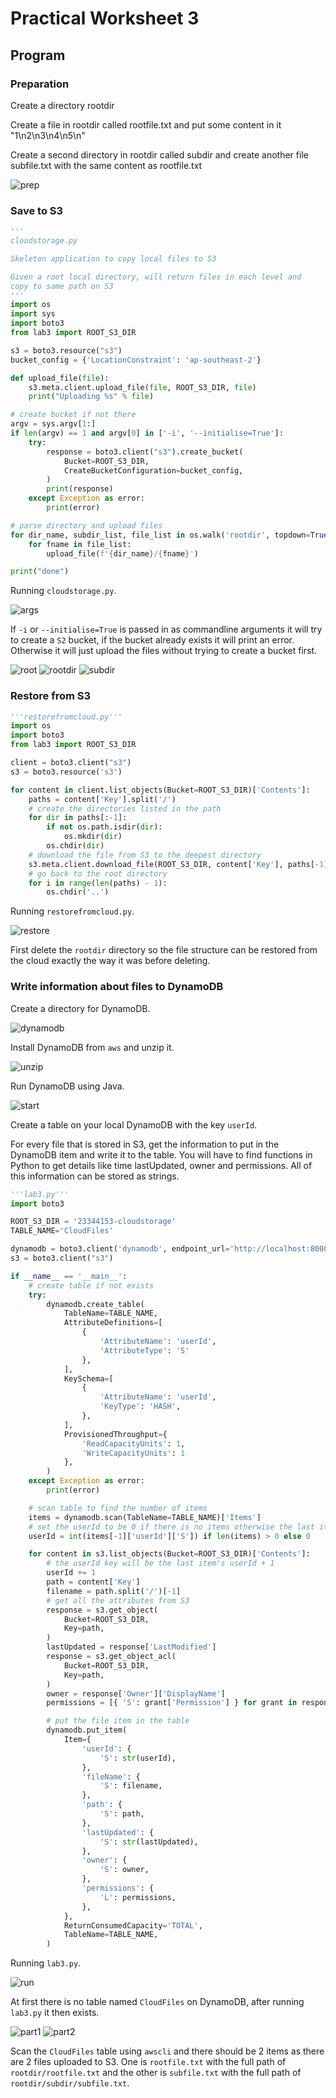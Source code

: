 # Practical Worksheet 3

## Program

### Preparation

Create a directory rootdir

Create a file in rootdir called rootfile.txt and put some content in it "1\n2\n3\n4\n5\n"

Create a second directory in rootdir called subdir and create another file subfile.txt with the same content as rootfile.txt

![prep](images/prep.png)

### Save to S3

```python
'''
cloudstorage.py

Skeleton application to copy local files to S3

Given a root local directory, will return files in each level and
copy to same path on S3
'''
import os
import sys
import boto3
from lab3 import ROOT_S3_DIR

s3 = boto3.resource("s3")
bucket_config = {'LocationConstraint': 'ap-southeast-2'}

def upload_file(file):
    s3.meta.client.upload_file(file, ROOT_S3_DIR, file)
    print("Uploading %s" % file)

# create bucket if not there
argv = sys.argv[1:]
if len(argv) == 1 and argv[0] in ['-i', '--initialise=True']:
    try:
        response = boto3.client("s3").create_bucket(
            Bucket=ROOT_S3_DIR,
            CreateBucketConfiguration=bucket_config,
        )
        print(response)
    except Exception as error:
        print(error)

# parse directory and upload files
for dir_name, subdir_list, file_list in os.walk('rootdir', topdown=True):
    for fname in file_list:
        upload_file(f'{dir_name}/{fname}')

print("done")
```

Running `cloudstorage.py`.

![args](images/args.png)

If `-i` or `--initialise=True` is passed in as commandline arguments it will try to create a `S2` bucket, if the bucket already exists it will print an error. Otherwise it will just upload the files without trying to create a bucket first.

![root](images/root.png)
![rootdir](images/rootdir.png)
![subdir](images/subdir.png)

### Restore from S3

```python
'''restorefromcloud.py'''
import os
import boto3
from lab3 import ROOT_S3_DIR

client = boto3.client("s3")
s3 = boto3.resource('s3')

for content in client.list_objects(Bucket=ROOT_S3_DIR)['Contents']:
    paths = content['Key'].split('/')
    # create the directories listed in the path
    for dir in paths[:-1]:
        if not os.path.isdir(dir):
            os.mkdir(dir)
        os.chdir(dir)
    # download the file from S3 to the deepest directory
    s3.meta.client.download_file(ROOT_S3_DIR, content['Key'], paths[-1])
    # go back to the root directory
    for i in range(len(paths) - 1):
        os.chdir('..')
```

Running `restorefromcloud.py`.

![restore](images/restore.png)

First delete the `rootdir` directory so the file structure can be restored from the cloud exactly the way it was before deleting.

### Write information about files to DynamoDB

Create a directory for DynamoDB.

![dynamodb](images/dynamodb.png)

Install DynamoDB from `aws` and unzip it.

![unzip](images/unzip.png)

Run DynamoDB using Java.

![start](images/start.png)

Create a table on your local DynamoDB with the key `userId`.

For every file that is stored in S3, get the information to put in the DynamoDB item and write it to the table. You will have to find functions in Python to get details like time lastUpdated, owner and permissions. All of this information can be stored as strings.

```python
'''lab3.py'''
import boto3

ROOT_S3_DIR = '23344153-cloudstorage'
TABLE_NAME='CloudFiles'

dynamodb = boto3.client('dynamodb', endpoint_url='http://localhost:8000')
s3 = boto3.client("s3")

if __name__ == '__main__':
    # create table if not exists
    try:
        dynamodb.create_table(
            TableName=TABLE_NAME,
            AttributeDefinitions=[
                {
                    'AttributeName': 'userId',
                    'AttributeType': 'S'
                },
            ],
            KeySchema=[
                {
                    'AttributeName': 'userId',
                    'KeyType': 'HASH',
                },
            ],
            ProvisionedThroughput={
                'ReadCapacityUnits': 1,
                'WriteCapacityUnits': 1
            },
        )
    except Exception as error:
        print(error)

    # scan table to find the number of items
    items = dynamodb.scan(TableName=TABLE_NAME)['Items']
    # set the userId to be 0 if there is no items otherwise the last item's userId
    userId = int(items[-1]['userId']['S']) if len(items) > 0 else 0

    for content in s3.list_objects(Bucket=ROOT_S3_DIR)['Contents']:
        # the userId key will be the last item's userId + 1
        userId += 1
        path = content['Key']
        filename = path.split('/')[-1]
        # get all the attributes from S3
        response = s3.get_object(
            Bucket=ROOT_S3_DIR,
            Key=path,
        )
        lastUpdated = response['LastModified']
        response = s3.get_object_acl(
            Bucket=ROOT_S3_DIR,
            Key=path,
        )
        owner = response['Owner']['DisplayName']
        permissions = [{ 'S': grant['Permission'] } for grant in response['Grants']]

        # put the file item in the table
        dynamodb.put_item(
            Item={
                'userId': {
                    'S': str(userId),
                },
                'fileName': {
                    'S': filename,
                },
                'path': {
                    'S': path,
                },
                'lastUpdated': {
                    'S': str(lastUpdated),
                },
                'owner': {
                    'S': owner,
                },
                'permissions': {
                    'L': permissions,
                },
            },
            ReturnConsumedCapacity='TOTAL',
            TableName=TABLE_NAME,
        )
```

Running `lab3.py`.

![run](images/run.png)

At first there is no table named `CloudFiles` on DynamoDB, after running `lab3.py` it then exists.

![part1](images/part1.png)
![part2](images/part2.png)

Scan the `CloudFiles` table using `awscli` and there should be 2 items as there are 2 files uploaded to S3. One is `rootfile.txt` with the full path of `rootdir/rootfile.txt` and the other is `subfile.txt` with the full path of `rootdir/subdir/subfile.txt`.
